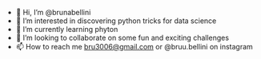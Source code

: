 - 👋 Hi, I’m @brunabellini
- 👀 I’m interested in discovering python tricks for data science
- 🌱 I’m currently learning phyton
- 💞️ I’m looking to collaborate on some fun and exciting challenges 
- 📫 How to reach me bru3006@gmail.com or @bruu.bellini on instagram

<!---
brunabellini/brunabellini is a ✨ special ✨ repository because its `README.md` (this file) appears on your GitHub profile.
You can click the Preview link to take a look at your changes.
--->
